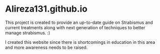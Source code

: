 # Alireza131.github.io
This project is created to provide an up-to-date guide on Strabismus and current treatments along with next generation of techniques to better manage strabismus. :)

I created this website since there is shortcomings in education in this area and more awareness needs to be raised.
